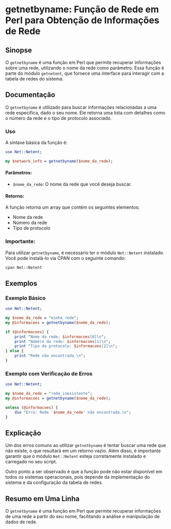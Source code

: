 <!--
Meta Description: # getnetbyname: Função de Rede em Perl para Obtenção de Informações de Rede ## Sinopse O `getnetbyname` é uma função em Perl que permite recuperar inf...
Meta Keywords: rede, getnetbyname, uma, que, função
-->

# getnetbyname: Função de Rede em Perl para Obtenção de Informações de Rede

## Sinopse
O `getnetbyname` é uma função em Perl que permite recuperar informações sobre uma rede, utilizando o nome da rede como parâmetro. Essa função é parte do módulo `getnetent`, que fornece uma interface para interagir com a tabela de redes do sistema.

## Documentação
O `getnetbyname` é utilizado para buscar informações relacionadas a uma rede específica, dado o seu nome. Ele retorna uma lista com detalhes como o número da rede e o tipo de protocolo associado.

### Uso
A sintaxe básica da função é:

```perl
use Net::Netent;

my $network_info = getnetbyname($nome_da_rede);
```

#### Parâmetros:
- `$nome_da_rede`: O nome da rede que você deseja buscar.

#### Retorno:
A função retorna um array que contém os seguintes elementos:
- Nome da rede
- Número da rede
- Tipo de protocolo

### Importante:
Para utilizar `getnetbyname`, é necessário ter o módulo `Net::Netent` instalado. Você pode instalá-lo via CPAN com o seguinte comando:

```bash
cpan Net::Netent
```

## Exemplos
### Exemplo Básico
```perl
use Net::Netent;

my $nome_da_rede = "minha_rede";
my @informacoes = getnetbyname($nome_da_rede);

if (@informacoes) {
    print "Nome da rede: $informacoes[0]\n";
    print "Número da rede: $informacoes[1]\n";
    print "Tipo de protocolo: $informacoes[2]\n";
} else {
    print "Rede não encontrada.\n";
}
```

### Exemplo com Verificação de Erros
```perl
use Net::Netent;

my $nome_da_rede = "rede_inexistente";
my @informacoes = getnetbyname($nome_da_rede);

unless (@informacoes) {
    die "Erro: Rede '$nome_da_rede' não encontrada.\n";
}
```

## Explicação
Um dos erros comuns ao utilizar `getnetbyname` é tentar buscar uma rede que não existe, o que resultará em um retorno vazio. Além disso, é importante garantir que o módulo `Net::Netent` esteja corretamente instalado e carregado no seu script.

Outro ponto a ser observado é que a função pode não estar disponível em todos os sistemas operacionais, pois depende da implementação do sistema e da configuração da tabela de redes.

## Resumo em Uma Linha
O `getnetbyname` é uma função em Perl que permite recuperar informações de uma rede a partir do seu nome, facilitando a análise e manipulação de dados de rede.